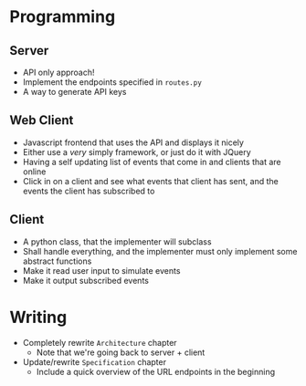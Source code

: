 Programming
===
## Server
* API only approach!
* Implement the endpoints specified in `routes.py`
* A way to generate API keys

## Web Client
* Javascript frontend that uses the API and displays it nicely
* Either use a *very* simply framework, or just do it with JQuery
* Having a self updating list of events that come in and clients that are online
* Click in on a client and see what events that client has sent, and the events
  the client has subscribed to

## Client
* A python class, that the implementer will subclass
* Shall handle everything, and the implementer must only implement some abstract
functions
* Make it read user input to simulate events
* Make it output subscribed events



Writing
===
* Completely rewrite `Architecture` chapter
    * Note that we're going back to server + client
* Update/rewrite `Specification` chapter
    * Include a quick overview of the URL endpoints in the beginning

